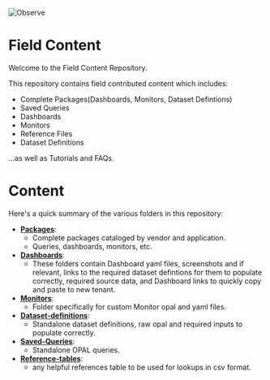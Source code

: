 ![Observe](https://lh3.googleusercontent.com/d/1C7gY4MbPz2YMaznjHDMT74X9jEgqDmjM)

# Field Content

Welcome to the Field Content Repository. 


This repository contains field contributed content which includes:
 - Complete Packages(Dashboards, Monitors, Dataset Defintions)
 - Saved Queries
 - Dashboards
 - Monitors
 - Reference Files
 - Dataset Definitions
 
 ...as well as Tutorials and FAQs.
 

# Content

Here's a quick summary of the various folders in this repository:

- **[Packages](Packages)**: 
  - Complete packages cataloged by vendor and application.
  - Queries, dashboards, monitors, etc.
- **[Dashboards](Dashboards)**: 
  - These folders contain Dashboard yaml files, screenshots and if relevant, links to the required dataset defintions for them to populate correctly, required source data, and Dashboard links to quickly copy and paste to new tenant.
- **[Monitors](Monitors)**:
  - Folder specifically for custom Monitor opal and yaml files.
- **[Dataset-definitions](Dataset-definitions)**:
  - Standalone dataset definitions, raw opal and required inputs to populate correctly. 
- **[Saved-Queries](Saved-Queries)**:
  - Standalone OPAL queries.
- **[Reference-tables](Reference-Tables)**:
  - any helpful references table to be used for lookups in csv format.

